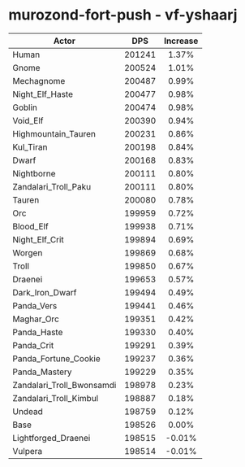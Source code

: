 # murozond-fort-push - vf-yshaarj
| Actor | DPS | Increase |
|---|:---:|:---:|
|Human|201241|1.37%|
|Gnome|200524|1.01%|
|Mechagnome|200487|0.99%|
|Night_Elf_Haste|200477|0.98%|
|Goblin|200474|0.98%|
|Void_Elf|200390|0.94%|
|Highmountain_Tauren|200231|0.86%|
|Kul_Tiran|200198|0.84%|
|Dwarf|200168|0.83%|
|Nightborne|200111|0.80%|
|Zandalari_Troll_Paku|200111|0.80%|
|Tauren|200080|0.78%|
|Orc|199959|0.72%|
|Blood_Elf|199938|0.71%|
|Night_Elf_Crit|199894|0.69%|
|Worgen|199869|0.68%|
|Troll|199850|0.67%|
|Draenei|199653|0.57%|
|Dark_Iron_Dwarf|199494|0.49%|
|Panda_Vers|199441|0.46%|
|Maghar_Orc|199351|0.42%|
|Panda_Haste|199330|0.40%|
|Panda_Crit|199291|0.39%|
|Panda_Fortune_Cookie|199237|0.36%|
|Panda_Mastery|199229|0.35%|
|Zandalari_Troll_Bwonsamdi|198978|0.23%|
|Zandalari_Troll_Kimbul|198887|0.18%|
|Undead|198759|0.12%|
|Base|198526|0.00%|
|Lightforged_Draenei|198515|-0.01%|
|Vulpera|198514|-0.01%|
